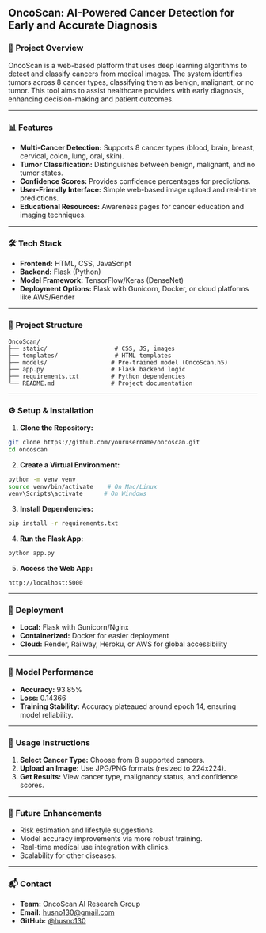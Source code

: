 ## OncoScan: AI-Powered Cancer Detection for Early and Accurate Diagnosis

### 🚀 **Project Overview**
OncoScan is a web-based platform that uses deep learning algorithms to detect and classify cancers from medical images. The system identifies tumors across 8 cancer types, classifying them as benign, malignant, or no tumor. This tool aims to assist healthcare providers with early diagnosis, enhancing decision-making and patient outcomes.

---

### 📊 **Features**
- **Multi-Cancer Detection:** Supports 8 cancer types (blood, brain, breast, cervical, colon, lung, oral, skin).
- **Tumor Classification:** Distinguishes between benign, malignant, and no tumor states.
- **Confidence Scores:** Provides confidence percentages for predictions.
- **User-Friendly Interface:** Simple web-based image upload and real-time predictions.
- **Educational Resources:** Awareness pages for cancer education and imaging techniques.

---

### 🛠 **Tech Stack**
- **Frontend:** HTML, CSS, JavaScript
- **Backend:** Flask (Python)
- **Model Framework:** TensorFlow/Keras (DenseNet)
- **Deployment Options:** Flask with Gunicorn, Docker, or cloud platforms like AWS/Render

---

### 📂 **Project Structure**
```
OncoScan/
├── static/                   # CSS, JS, images
├── templates/                # HTML templates
├── models/                  # Pre-trained model (OncoScan.h5)
├── app.py                   # Flask backend logic
├── requirements.txt         # Python dependencies
└── README.md                # Project documentation
```

---

### ⚙️ **Setup & Installation**
1. **Clone the Repository:**
```bash
git clone https://github.com/yourusername/oncoscan.git
cd oncoscan
```

2. **Create a Virtual Environment:**
```bash
python -m venv venv
source venv/bin/activate    # On Mac/Linux
venv\Scripts\activate      # On Windows
```

3. **Install Dependencies:**
```bash
pip install -r requirements.txt
```

4. **Run the Flask App:**
```bash
python app.py
```

5. **Access the Web App:**
```
http://localhost:5000
```

---

### 🚀 **Deployment**
- **Local:** Flask with Gunicorn/Nginx
- **Containerized:** Docker for easier deployment
- **Cloud:** Render, Railway, Heroku, or AWS for global accessibility

---

### 🧠 **Model Performance**
- **Accuracy:** 93.85%
- **Loss:** 0.14366
- **Training Stability:** Accuracy plateaued around epoch 14, ensuring model reliability.

---

### 📘 **Usage Instructions**
1. **Select Cancer Type:** Choose from 8 supported cancers.
2. **Upload an Image:** Use JPG/PNG formats (resized to 224x224).
3. **Get Results:** View cancer type, malignancy status, and confidence scores.

---

### 🎯 **Future Enhancements**
- Risk estimation and lifestyle suggestions.
- Model accuracy improvements via more robust training.
- Real-time medical use integration with clinics.
- Scalability for other diseases.

---


### 📬 **Contact**
- **Team:** OncoScan AI Research Group
- **Email:** husno130@gmail.com
- **GitHub:** [@husno130](https://github.com/yourusername)
